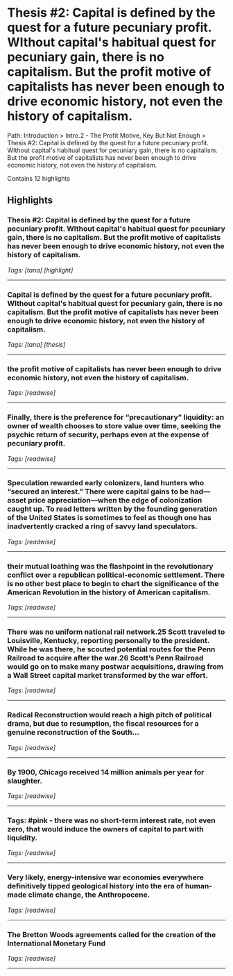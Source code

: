 # Thesis #2: Capital is defined by the quest for a future pecuniary profit. WIthout capital's habitual quest for pecuniary gain, there is no capitalism. But the profit motive of capitalists has never been enough to drive economic history, not even the history of capitalism.

Path: Introduction > Intro.2 - The Profit Motive, Key But Not Enough > Thesis #2: Capital is defined by the quest for a future pecuniary profit. WIthout capital's habitual quest for pecuniary gain, there is no capitalism. But the profit motive of capitalists has never been enough to drive economic history, not even the history of capitalism.

Contains 12 highlights

## Highlights

### Thesis #2: Capital is defined by the quest for a future pecuniary profit. WIthout capital's habitual quest for pecuniary gain, there is no capitalism. But the profit motive of capitalists has never been enough to drive economic history, not even the history of capitalism.  
*Tags: [tana] [highlight]*

---

### Capital is defined by the quest for a future pecuniary profit. WIthout capital's habitual quest for pecuniary gain, there is no capitalism. But the profit motive of capitalists has never been enough to drive economic history, not even the history of capitalism.  
*Tags: [tana] [thesis]*

---

### the profit motive of capitalists has never been enough to drive economic history, not even the history of capitalism.  
*Tags: [readwise]*

---

### Finally, there is the preference for “precautionary” liquidity: an owner of wealth chooses to store value over time, seeking the psychic return of security, perhaps even at the expense of pecuniary profit.  
*Tags: [readwise]*

---

### Speculation rewarded early colonizers, land hunters who “secured an interest.” There were capital gains to be had—asset price appreciation—when the edge of colonization caught up. To read letters written by the founding generation of the United States is sometimes to feel as though one has inadvertently cracked a ring of savvy land speculators.  
*Tags: [readwise]*

---

### their mutual loathing was the flashpoint in the revolutionary conflict over a republican political-economic settlement. There is no other best place to begin to chart the significance of the American Revolution in the history of American capitalism.  
*Tags: [readwise]*

---

### There was no uniform national rail network.25 Scott traveled to Louisville, Kentucky, reporting personally to the president. While he was there, he scouted potential routes for the Penn Railroad to acquire after the war.26 Scott’s Penn Railroad would go on to make many postwar acquisitions, drawing from a Wall Street capital market transformed by the war effort.  
*Tags: [readwise]*

---

### Radical Reconstruction would reach a high pitch of political drama, but due to resumption, the fiscal resources for a genuine reconstruction of the South…  
*Tags: [readwise]*

---

### By 1900, Chicago received 14 million animals per year for slaughter.  
*Tags: [readwise]*

---

### **Tags:** #pink - there was no short-term interest rate, not even zero, that would induce the owners of capital to part with liquidity.  
*Tags: [readwise]*

---

### Very likely, energy-intensive war economies everywhere definitively tipped geological history into the era of human-made climate change, the Anthropocene.  
*Tags: [readwise]*

---

### The Bretton Woods agreements called for the creation of the International Monetary Fund  
*Tags: [readwise]*

---

